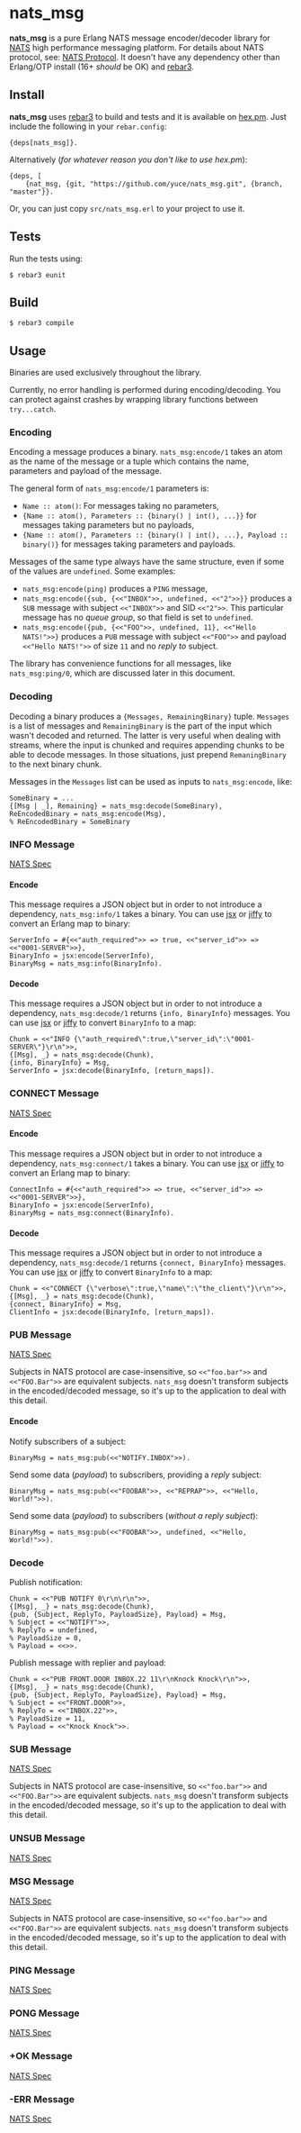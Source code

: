 # nats_msg


**nats_msg** is a pure Erlang NATS message encoder/decoder library for
[NATS](http://nats.io/) high performance messaging platform.
For details about NATS protocol, see:
[NATS Protocol](http://nats.io/documentation/internals/nats-protocol). It doesn't
have any dependency other than Erlang/OTP install (16+ *should* be OK) and [rebar3](http://www.rebar3.org/).

## Install


**nats_msg** uses [rebar3](http://www.rebar3.org/) to build and tests and
it is available on [hex.pm](https://hex.pm/). Just include the following
in your `rebar.config`:

    {deps[nats_msg]}.

Alternatively (*for whatever reason you don't like to use hex.pm*):

    {deps, [
        {nat_msg, {git, "https://github.com/yuce/nats_msg.git", {branch, "master"}}.

Or, you can just copy `src/nats_msg.erl` to your project to use it.

## Tests

Run the tests using:

    $ rebar3 eunit

## Build

    $ rebar3 compile

## Usage

Binaries are used exclusively throughout the library.

Currently, no error handling is performed during encoding/decoding. You can protect
against crashes by wrapping library functions between `try...catch`.

### Encoding

Encoding a message produces a binary. `nats_msg:encode/1` takes an atom as the name of the
message or a tuple which contains the name, parameters and payload of the message.

The general form of `nats_msg:encode/1` parameters is:

* `Name :: atom()`: For messages taking no parameters,
* `{Name :: atom(), Parameters :: {binary() | int(), ...}}` for messages taking parameters but
no payloads,
* `{Name :: atom(), Parameters :: {binary() | int(), ...}, Payload :: binary()}` for messages
taking parameters and payloads.

Messages of the same type always have the same structure, even if some of the values are
`undefined`. Some examples:

* `nats_msg:encode(ping)` produces a `PING` message,
* `nats_msg:encode({sub, {<<"INBOX">>, undefined, <<"2">>}}` produces a `SUB` message with
subject `<<"INBOX">>` and SID `<<"2">>`. This particular message has no *queue group*, so
that field is set to `undefined`.
* `nats_msg:encode({pub, {<<"FOO">>, undefined, 11}, <<"Hello NATS!">>}` produces a `PUB` message
with subject `<<"FOO">>` and payload `<<"Hello NATS!">>` of size `11` and no *reply to* subject.

The library has convenience functions for all messages, like `nats_msg:ping/0`, which are
discussed later in this document.

### Decoding

Decoding a binary produces a `{Messages, RemainingBinary}` tuple.
`Messages` is a list of messages and `RemainingBinary` is the part of the input which
wasn't decoded and returned. The latter is very useful when dealing with streams, where
the input is chunked and requires appending chunks to be able to decode messages.
In those situations, just prepend `RemaningBinary` to the next binary chunk.

Messages in the `Messages` list can be used as inputs to `nats_msg:encode`, like:

    SomeBinary = ...
    {[Msg | _], Remaining} = nats_msg:decode(SomeBinary),
    ReEncodedBinary = nats_msg:encode(Msg),
    % ReEncodedBinary = SomeBinary

### INFO Message

[NATS Spec](http://nats.io/documentation/internals/nats-protocol/#INFO)

#### Encode

This message requires a JSON object but in order to not introduce a dependency, `nats_msg:info/1`
takes a binary. You can use [jsx](https://github.com/talentdeficit/jsx) or [jiffy](https://github.com/davisp/jiffy)
to convert an Erlang map to binary:

    ServerInfo = #{<<"auth_required">> => true, <<"server_id">> => <<"0001-SERVER">>},
    BinaryInfo = jsx:encode(ServerInfo),
    BinaryMsg = nats_msg:info(BinaryInfo).

#### Decode

This message requires a JSON object but in order to not introduce a dependency, `nats_msg:decode/1`
returns `{info, BinaryInfo}` messages. You can use [jsx](https://github.com/talentdeficit/jsx) or [jiffy](https://github.com/davisp/jiffy)
to convert `BinaryInfo` to a map:

    Chunk = <<"INFO {\"auth_required\":true,\"server_id\":\"0001-SERVER\"}\r\n">>,
    {[Msg], _} = nats_msg:decode(Chunk),
    {info, BinaryInfo} = Msg,
    ServerInfo = jsx:decode(BinaryInfo, [return_maps]).

### CONNECT Message

[NATS Spec](http://nats.io/documentation/internals/nats-protocol/#CONNECT)

#### Encode

This message requires a JSON object but in order to not introduce a dependency, `nats_msg:connect/1`
takes a binary. You can use [jsx](https://github.com/talentdeficit/jsx) or [jiffy](https://github.com/davisp/jiffy)
to convert an Erlang map to binary:

    ConnectInfo = #{<<"auth_required">> => true, <<"server_id">> => <<"0001-SERVER">>},
    BinaryInfo = jsx:encode(ServerInfo),
    BinaryMsg = nats_msg:connect(BinaryInfo).

#### Decode

This message requires a JSON object but in order to not introduce a dependency, `nats_msg:decode/1`
returns `{connect, BinaryInfo}` messages. You can use [jsx](https://github.com/talentdeficit/jsx) or [jiffy](https://github.com/davisp/jiffy)
to convert `BinaryInfo` to a map:

    Chunk = <<"CONNECT {\"verbose\":true,\"name\":\"the_client\"}\r\n">>,
    {[Msg], _} = nats_msg:decode(Chunk),
    {connect, BinaryInfo} = Msg,
    ClientInfo = jsx:decode(BinaryInfo, [return_maps]).

### PUB Message

[NATS Spec](http://nats.io/documentation/internals/nats-protocol/#PUB)

Subjects in NATS protocol are case-insensitive, so `<<"foo.bar">>` and `<<"FOO.Bar">>`
are equivalent subjects. `nats_msg` doesn't transform subjects in the encoded/decoded message,
so it's up to the application to deal with this detail.

#### Encode

Notify subscribers of a subject:

    BinaryMsg = nats_msg:pub(<<"NOTIFY.INBOX">>).

Send some data (*payload*) to subscribers, providing a *reply* subject:

    BinaryMsg = nats_msg:pub(<<"FOOBAR">>, <<"REPRAP">>, <<"Hello, World!">>).

Send some data (*payload*) to subscribers (*without a reply subject*):

    BinaryMsg = nats_msg:pub(<<"FOOBAR">>, undefined, <<"Hello, World!">>).

### Decode

Publish notification:

    Chunk = <<"PUB NOTIFY 0\r\n\r\n">>,
    {[Msg], _} = nats_msg:decode(Chunk),
    {pub, {Subject, ReplyTo, PayloadSize}, Payload} = Msg,
    % Subject = <<"NOTIFY">>,
    % ReplyTo = undefined,
    % PayloadSize = 0,
    % Payload = <<>>.

Publish message with replier and payload:

    Chunk = <<"PUB FRONT.DOOR INBOX.22 11\r\nKnock Knock\r\n">>,
    {[Msg], _} = nats_msg:decode(Chunk),
    {pub, {Subject, ReplyTo, PayloadSize}, Payload} = Msg,
    % Subject = <<"FRONT.DOOR">>,
    % ReplyTo = <<"INBOX.22">>,
    % PayloadSize = 11,
    % Payload = <<"Knock Knock">>.

### SUB Message

[NATS Spec](http://nats.io/documentation/internals/nats-protocol/#SUB)

Subjects in NATS protocol are case-insensitive, so `<<"foo.bar">>` and `<<"FOO.Bar">>`
are equivalent subjects. `nats_msg` doesn't transform subjects in the encoded/decoded message,
so it's up to the application to deal with this detail.

### UNSUB Message

[NATS Spec](http://nats.io/documentation/internals/nats-protocol/#UNSUB)

### MSG Message

[NATS Spec](http://nats.io/documentation/internals/nats-protocol/#MSG)

Subjects in NATS protocol are case-insensitive, so `<<"foo.bar">>` and `<<"FOO.Bar">>`
are equivalent subjects. `nats_msg` doesn't transform subjects in the encoded/decoded message,
so it's up to the application to deal with this detail.


### PING Message

[NATS Spec](http://nats.io/documentation/internals/nats-protocol/#PING)

### PONG Message

[NATS Spec](http://nats.io/documentation/internals/nats-protocol/#PONG)

### +OK Message

[NATS Spec](http://nats.io/documentation/internals/nats-protocol/#OKERR)

### -ERR Message

[NATS Spec](http://nats.io/documentation/internals/nats-protocol/#OKERR)